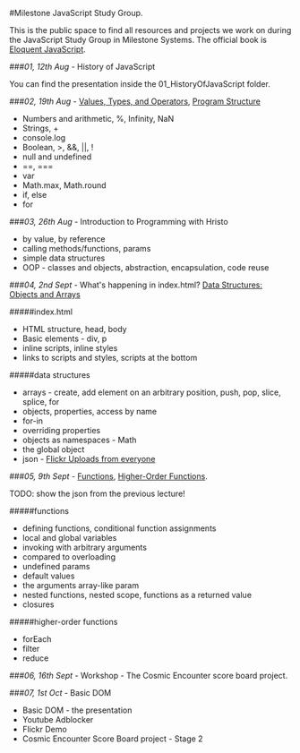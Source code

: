 #Milestone JavaScript Study Group.

This is the public space to find all resources and projects we work on during the JavaScript Study Group in Milestone Systems. The official book is [Eloquent JavaScript](http://eloquentjavascript.net/index.html). 

###*01, 12th Aug* - History of JavaScript

You can find the presentation inside the 01_HistoryOfJavaScript folder.

###*02, 19th Aug* - [Values, Types, and Operators](http://eloquentjavascript.net/01_values.html), [Program Structure](http://eloquentjavascript.net/02_program_structure.html)
* Numbers and arithmetic, %, Infinity, NaN
* Strings, +
* console.log
* Boolean, >, &&, ||, !
* null and undefined
* ==, ===
* var
* Math.max, Math.round
* if, else
* for

###*03, 26th Aug* - Introduction to Programming with Hristo
* by value, by reference
* calling methods/functions, params
* simple data structures
* OOP - classes and objects, abstraction, encapsulation, code reuse

###*04, 2nd Sept* - What's happening in index.html? [Data Structures: Objects and Arrays](http://eloquentjavascript.net/04_data.html)

#####index.html
* HTML structure, head, body
* Basic elements - div, p
* inline scripts, inline styles
* links to scripts and styles, scripts at the bottom

#####data structures
* arrays - create, add element on an arbitrary position, push, pop, slice, splice, for
* objects, properties, access by name
* for-in
* overriding properties
* objects as namespaces - Math
* the global object
* json - [Flickr Uploads from everyone](https://api.flickr.com/services/feeds/photos_public.gne?format=json)

###*05, 9th Sept* - [Functions](http://eloquentjavascript.net/03_functions.html), [Higher-Order Functions](http://eloquentjavascript.net/05_higher_order.html).

TODO: show the json from the previous lecture!

#####functions
* defining functions, conditional function assignments
* local and global variables
* invoking with arbitrary arguments
 * compared to overloading
 * undefined params
 * default values
 * the arguments array-like param
* nested functions, nested scope, functions as a returned value
* closures

#####higher-order functions
* forEach
* filter
* reduce

###*06, 16th Sept* - Workshop - The Cosmic Encounter score board project. 

###*07, 1st Oct* - Basic DOM
* Basic DOM - the presentation
* Youtube Adblocker
* Flickr Demo
* Cosmic Encounter Score Board project - Stage 2